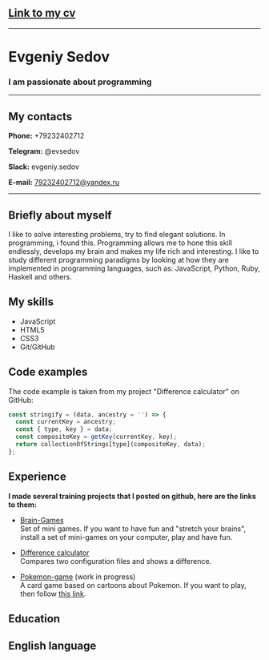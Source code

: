 ## [Link to my cv](https://EvSedov.github.io/rsschool-cv/cv)

---

# Evgeniy Sedov

### I am passionate about programming

---

## My contacts

**Phone:** +79232402712

**Telegram:** @evsedov

**Slack:** evgeniy.sedov

**E-mail:** 79232402712@yandex.ru

---

## Briefly about myself

I like to solve interesting problems, try to find elegant solutions. In programming, i found this. Programming allows me to hone this skill endlessly, develops my brain and makes my life rich and interesting. I like to study different programming paradigms by looking at how they are implemented in programming languages, such as: JavaScript, Python, Ruby, Haskell and others.

## My skills

- JavaScript
- HTML5
- CSS3
- Git/GitHub

## Code examples

The code example is taken from my project "Difference calculator" on GitHub:

```JavaScript
const stringify = (data, ancestry = '') => {
  const currentKey = ancestry;
  const { type, key } = data;
  const compositeKey = getKey(currentKey, key);
  return collectionOfStrings[type](compositeKey, data);
};
```

## Experience

**I made several training projects that I posted on github, here are the links to them:**

- [Brain-Games](https://github.com/EvSedov/brain-games)  
  Set of mini games. If you want to have fun and "stretch your brains", install a set of mini-games on your computer, play and have fun.

- [Difference calculator](https://github.com/EvSedov/frontend-project-lvl2)  
  Compares two configuration files and shows a difference.

- [Pokemon-game](https://github.com/EvSedov/pokemon-game) (work in progress)  
  A card game based on cartoons about Pokemon. If you want to play, then follow [this link](https://evs-pokemon-game.netlify.app/).

## Education

## English language
